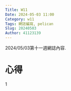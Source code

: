 ```yaml
---
Title: W11
Date: 2024-05-03 11:00
Category: w11
Tags: 網誌編寫, pelican
Slug: 20240503
Author: 41123139
---
```


2024/05/03第十一週網誌內容.

<!-- PELICAN_END_SUMMARY -->

# 心得
1
